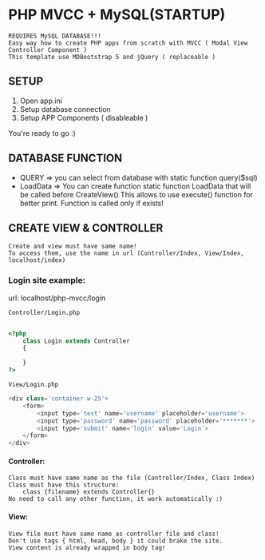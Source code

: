 # PHP MVCC + MySQL(STARTUP)

    REQUIRES MySQL DATABASE!!!
    Easy way how to create PHP apps from scratch with MVCC ( Modal View Controller Component )
    This template use MDBootstrap 5 and jQuery ( replaceable )

## SETUP
1) Open app.ini 
2) Setup database connection  
3) Setup APP Components ( disableable )

You're ready to go :)

## DATABASE FUNCTION
- QUERY => you can select from database with static function query($sql)
- LoadData => You can create function static function LoadData that will be called before CreateView()
              This allows to use execute() function for better print. Function is called only if exists!

## CREATE VIEW & CONTROLLER
    Create and view must have same name!
    To access them, use the name in url (Controller/Index, View/Index, localhost/index)

###     Login site example:

url: localhost/php-mvcc/login


    Controller/Login.php
```php

<?php
    class Login extends Controller
    {

    }
?>
```

    View/Login.php
```php
<div class='container w-25'>
    <form>
        <input type='text' name='username' placeholder='username'>
        <input type='password' name='password' placeholder='*******'>
        <input type='submit' name='login' value='Login'>
    </form>
</div>
```

        

####    Controller:
    Class must have same name as the file (Controller/Index, Class Index)
    Class must have this structure:
        class {filename} extends Controller{}
    No need to call any other function, it work automatically :)

####    View:
    View file must have same name as controller file and class!
    Don't use tags { html, head, body } it could brake the site.
    View content is already wrapped in body tag! 
        
